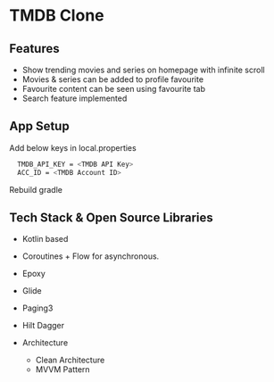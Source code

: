 
# TMDB Clone




## Features

- Show trending movies and series on homepage with infinite scroll 
- Movies & series can be added to profile favourite
- Favourite content can be seen using favourite tab
- Search feature implemented

## App Setup

Add below keys in local.properties

```bash
  TMDB_API_KEY = <TMDB API Key>
  ACC_ID = <TMDB Account ID>
```
    
Rebuild gradle
## Tech Stack & Open Source Libraries

- Kotlin based
- Coroutines + Flow for asynchronous.
- Epoxy
- Glide
- Paging3
- Hilt Dagger

- Architecture
    - Clean Architecture
    - MVVM Pattern

